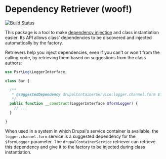# Dependency Retriever (woof!)

[![Build Status](https://travis-ci.org/bartfeenstra/dependency-retriever.svg?branch=master)](https://travis-ci.org/bartfeenstra/dependency-retriever)

This package is a tool to make
[dependency injection](https://en.wikipedia.org/wiki/Dependency_injection) and 
class instantiation easier. Its API allows class' dependencies to be discovered 
and injected automatically by the factory.

Retrievers help you inject dependencies, even if you can't or won't from the 
calling code, by retrieving them based on suggestions from the class authors:

```php
use Psr\Log\LoggerInterface;

class Bar {

  /**
   * @suggestedDependency drupalContainerService:logger.channel.form $formLogger
   */
  public function __construct(LoggerInterface $formLogger) {
    // ...
  }

}
```

When used in a system in which Drupal's service container is available, the 
`logger.channel.form` service is a suggested dependency for the `$formLogger` 
parameter. The `drupalContainerService` retriever can retrieve this dependency 
and give it to the factory to be injected during class instantiation.
